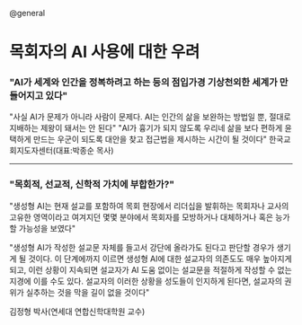 @general

# 목회자의 AI 사용에 대한 우려

### "AI가 세계와 인간을 정복하려고 하는 등의 점입가경 기상천외한 세계가 만들어지고 있다"

"사실 AI가 문제가 아니라 사람이 문제다. AI는 인간의 삶을 보완하는 방법일 뿐, 절대로 지배하는 제왕이 돼서는 안 된다"
"AI가 흉기가 되지 않도록 우리네 삶을 보다 편하게 윤택하게 만드는 우군이 되도록 대안을 찾고 접근법을 제시하는 시간이 될 것이다"
한국교회지도자센터(대표:박종순 목사)

---

### "목회적, 선교적, 신학적 가치에 부합한가?"

"생성형 AI는 현재 설교를 포함하여 목회 현장에서 리더십을 발휘하는 목회자나 교사의 고유한 영역이라고 여겨지던 몇몇 분야에서 목회자를 모방하거나 대체하거나 혹은 능가할 가능성을 보였다"

"생성형 AI가 작성한 설교문 자체를 들고서 강단에 올라가도 된다고 판단할 경우가 생기게 될 것이다.
이 단계에까지 이르면 생성형 AI에 대한 설교자의 의존도도 매우 높아지게 되고, 이런 상황이 지속되면
설교자가 AI 도움 없이는 설교문을 적절하게 작성할 수 없는 지경에 이를 수도 있다.
설교자의 이러한 상황을 성도들이 인지하게 된다면, 설교자의 권위가 실추하는 것을 막을 길이 없을 것이다"

김정형 박사(연세대 연합신학대학원 교수)
